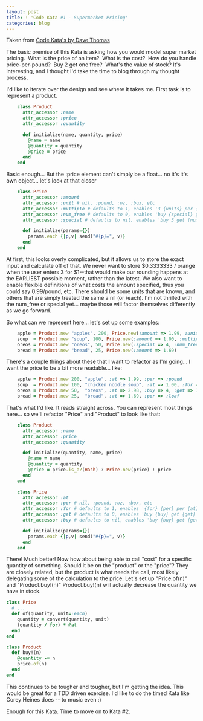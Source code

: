 ```yaml
---
layout: post
title: ! 'Code Kata #1 - Supermarket Pricing'
categories: blog
---
```

Taken from <a href="http://codekata.pragprog.com/2007/01/code_kata_one_s.html">Code Kata's by Dave Thomas</a>

The basic premise of this Kata is asking how you would model super market pricing.  What is the price of an item?  What is the cost?  How do you handle price-per-pound?  Buy 2 get one free?  What's the value of stock? It's interesting, and I thought I'd take the time to blog through my thought process.

I'd like to iterate over the design and see where it takes me.  First task is to represent a product.
``` ruby
    class Product
      attr_accessor :name
      attr_accessor :price
      attr_accessor :quantity

      def initialize(name, quantity, price)
        @name = name
        @quantity = quantity
        @price = price
      end
    end
```
Basic enough... But the :price element can't simply be a float... no it's it's own object... let's look at that closer
``` ruby
    class Price
      attr_accessor :amount
      attr_accessor :unit # nil, :pound, :oz, :box, etc
      attr_accessor :multiple # defaults to 1, enables '3 {units} per {amount}'
      attr_accessor :num_free # defaults to 0, enables 'buy {special} get 10 free!'
      attr_accessor :special # defaults to nil, enables 'buy 3 get {num_free}'

      def initialize(params={})
        params.each {|p,v| send("#{p}=", v)}
      end
    end
```

At first, this looks overly complicated, but it allows us to store the exact input and calculate off of that.  We never want to store $0.3333333 / orange when the user enters 3 for $1--that would make our rounding happens at the EARLIEST possible moment, rather than the latest.  We also want to enable flexible definitions of what costs the amount specified, thus you could say 0.99/pound, etc.  There should be some units that are known, and others that are simply treated the same a nil (or /each).  I'm not thrilled with the num_free or special yet... maybe those will factor themselves differently as we go forward.

So what can we represent here... let's set up some examples:
``` ruby
    apple = Product.new "apples", 200, Price.new(:amount => 1.99, :unit => :pound)
    soup  = Product.new "soup", 100, Price.new(:amount => 1.00, :multiple => 3)
    oreos = Product.new "oreos", 50, Price.new(:special => 4, :num_free => 1, :amount => 2.98)
    bread = Product.new "bread", 25, Price.new(:amount => 1.69)
```
There's a couple things about these that I want to refactor as I'm going... I want the price to be a bit more readable... like:
``` ruby
    apple = Product.new 200, "apple", :at => 1.99, :per => :pound
    soup  = Product.new 100, "chicken noodle soup", :at => 1.00, :for => 3
    oreos = Product.new 50,  "oreos", :at => 2.98, :buy => 4, :get => 1
    bread = Product.new 25,  "bread", :at => 1.69, :per => :loaf 
```
That's what I'd like.  It reads straight across.  You can represent most things here... so we'll refactor "Price" and "Product" to look like that:
``` ruby
    class Product
      attr_accessor :name
      attr_accessor :price
      attr_accessor :quantity

      def initialize(quantity, name, price)
        @name = name
        @quantity = quantity
        @price = price.is_a?(Hash) ? Price.new(price) : price
      end
    end
```
``` ruby
    class Price
      attr_accessor :at
      attr_accessor :per # nil, :pound, :oz, :box, etc
      attr_accessor :for # defaults to 1, enables '{for} {per} per {at}'
      attr_accessor :get # defaults to 0, enables 'buy {buy} get {get} free!'
      attr_accessor :buy # defaults to nil, enables 'buy {buy} get {get}'

      def initialize(params={})
        params.each {|p,v| send("#{p}=", v)}
      end
    end
```
There!  Much better!  Now how about being able to call "cost" for a specific quantity of something. Should it be on the "product" or the "price"?  They are closely related, but the product is what needs the call, most likely delegating some of the calculation to the price.  Let's set up "Price.of(n)" and "Product.buy!(n)"  Product.buy!(n) will actually decrease the quantity we have in stock.
``` ruby
class Price
  # ...
  def of(quantity, unit=:each)
    quantity = convert(quantity, unit)
    (quantity / for) * @at
  end
end

class Product
  def buy!(n)
    @quantity -= n
    price.of(n)
  end
end
```
This continues to be tougher and tougher, but I'm getting the idea.  This would be great for a TDD driven exercise.  I'd like to do the timed Kata like Corey Heines does -- to music even :)  

Enough for this Kata.  Time to move on to Kata #2.
